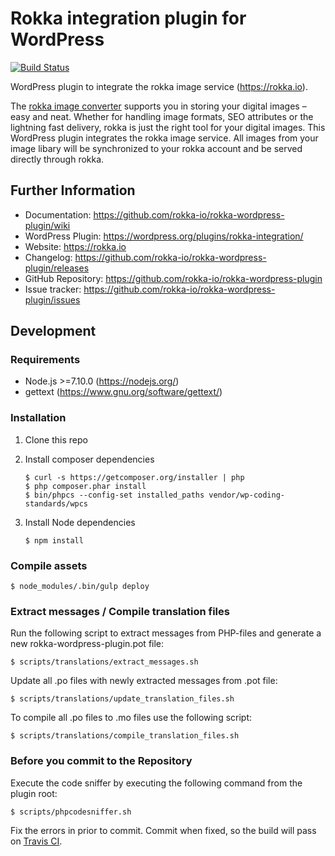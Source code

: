 # Rokka integration plugin for WordPress

[![Build Status](https://travis-ci.org/rokka-io/rokka-wordpress-plugin.svg?branch=master)](https://travis-ci.org/rokka-io/rokka-wordpress-plugin)

WordPress plugin to integrate the rokka image service (https://rokka.io).

The [rokka image converter](https://rokka.io) supports you in storing your digital images – easy and neat. Whether for handling image formats, SEO attributes or the lightning fast delivery, rokka is just the right tool for your digital images.
This WordPress plugin integrates the rokka image service. All images from your image libary will be synchronized to your rokka account and be served directly through rokka.

## Further Information

* Documentation: https://github.com/rokka-io/rokka-wordpress-plugin/wiki
* WordPress Plugin: https://wordpress.org/plugins/rokka-integration/
* Website: https://rokka.io
* Changelog: https://github.com/rokka-io/rokka-wordpress-plugin/releases
* GitHub Repository: https://github.com/rokka-io/rokka-wordpress-plugin
* Issue tracker: https://github.com/rokka-io/rokka-wordpress-plugin/issues

## Development

### Requirements

* Node.js >=7.10.0 (https://nodejs.org/)
* gettext (https://www.gnu.org/software/gettext/)

### Installation

1. Clone this repo

1. Install composer dependencies

    ```
    $ curl -s https://getcomposer.org/installer | php
    $ php composer.phar install
    $ bin/phpcs --config-set installed_paths vendor/wp-coding-standards/wpcs
    ```

1. Install Node dependencies

    ```
    $ npm install
    ```

### Compile assets

    $ node_modules/.bin/gulp deploy

### Extract messages / Compile translation files

Run the following script to extract messages from PHP-files and generate a new rokka-wordpress-plugin.pot file:

    $ scripts/translations/extract_messages.sh

Update all .po files with newly extracted messages from .pot file:

    $ scripts/translations/update_translation_files.sh

To compile all .po files to .mo files use the following script:

    $ scripts/translations/compile_translation_files.sh

### Before you commit to the Repository

Execute the code sniffer by executing the following command from the plugin root:

    $ scripts/phpcodesniffer.sh

Fix the errors in prior to commit. Commit when fixed, so the build will pass on [Travis CI](https://travis-ci.org/rokka-io/rokka-wordpress-plugin).
